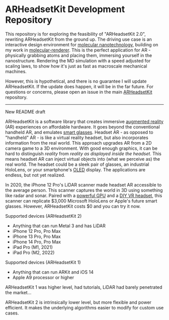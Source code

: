 # ARHeadsetKit Development Repository

This repository is for exploring the feasibility of "ARHeadsetKit 2.0", rewriting ARHeadsetKit from the ground up. The driving use case is an interactive design environment for [molecular nanotechnology](https://en.wikipedia.org/wiki/Molecular_nanotechnology), building on my work in [molecular-renderer](https://github.com/philipturner/molecular-renderer). This is the perfect application for AR - physically grabbing atoms and placing them, immersing yourself in the nanostructure. Rendering the MD simulation with a speed adjusted for scaling laws, to show how it's just as fast as macroscale mechanical machines.

However, this is hypothetical, and there is no guarantee I will update ARHeadsetKit. If the update does happen, it will be in the far future. For questions or concerns, please open an issue in the main [ARHeadsetKit](https://github.com/philipturner/arheadsetkit) repository.

---

New README draft

ARHeadsetKit is a software library that creates immersive [augmented reality](https://en.wikipedia.org/wiki/Augmented_reality) (AR) experiences on affordable hardware. It goes beyond the conventional handheld AR, and emulates [smart glasses](https://en.wikipedia.org/wiki/Smartglasses). Headset AR - as opposed to "handheld" AR - is like a virtual reality headset, but also incorporates information from the real world. This approach upgrades AR from a 2D camera game to a 3D environment. With good enough graphics, it can be hard to distinguish _reality_ from _reality as displayed inside the headset_. This means headset AR can inject virtual objects into (what we perceive as) the real world. The headset could be a sleek pair of glasses, an industrial HoloLens, or your smartphone's [OLED](https://en.wikipedia.org/wiki/OLED) display. The applications are endless, but not yet realized.

In 2020, the iPhone 12 Pro's LiDAR scanner made headset AR accessible to the average person. This scanner captures the world in 3D using something like radar and sonar. Paired with a [powerful GPU](https://github.com/philipturner/metal-benchmarks) and a [DIY VR headset](https://en.wikipedia.org/wiki/Google_Cardboard), this scanner can replicate $3,000 Microsoft HoloLens or Apple's future smart glasses. However, ARHeadsetKit costs $0 and you can try it now.

Supported devices (ARHeadsetKit 2)
- Anything that can run Metal 3 and has LiDAR
- iPhone 12 Pro, Pro Max
- iPhone 13 Pro, Pro Max
- iPhone 14 Pro, Pro Max
- iPad Pro (M1, 2021)
- iPad Pro (M2, 2022)

Supported devices (ARHeadsetKit 1)
- Anything that can run ARKit and iOS 14
- Apple A9 processor or higher

ARHeadsetKit 1 was higher level, had tutorials, LiDAR had barely penetrated the market...

ARHeadsetKit 2 is intrinsically lower level, but more flexible and power efficient. It makes the underlying algorithms easier to modify for custom use cases.

